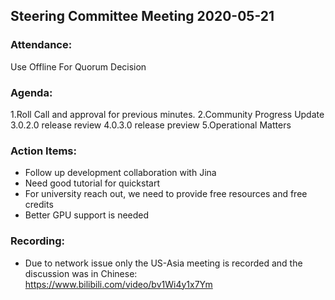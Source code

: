 ## Steering Committee Meeting 2020-05-21

### Attendance:
Use Offline For Quorum Decision

### Agenda:
1.Roll Call and approval for previous minutes.
2.Community Progress Update
3.0.2.0 release review
4.0.3.0 release preview
5.Operational Matters

### Action Items:
* Follow up development collaboration with Jina
* Need good tutorial for quickstart
* For university reach out, we need to provide free resources and free credits
* Better GPU support is needed

### Recording:
* Due to network issue only the US-Asia meeting is recorded and the discussion
was in Chinese: https://www.bilibili.com/video/bv1Wi4y1x7Ym
